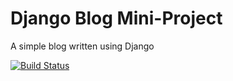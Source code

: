 # Django Blog Mini-Project

A simple blog written using Django

[![Build Status](https://api.travis-ci.org/scottymcandrew/django_blog.svg?branch=master)](https://api.travis-ci.org/scottymcandrew/django_blog)
